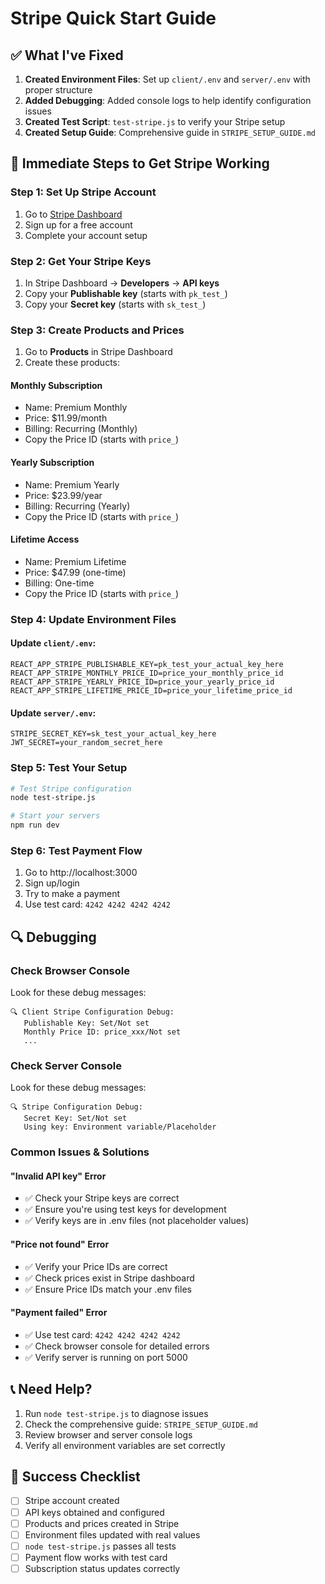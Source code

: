 # Stripe Quick Start Guide

## ✅ What I've Fixed

1. **Created Environment Files**: Set up `client/.env` and `server/.env` with proper structure
2. **Added Debugging**: Added console logs to help identify configuration issues
3. **Created Test Script**: `test-stripe.js` to verify your Stripe setup
4. **Created Setup Guide**: Comprehensive guide in `STRIPE_SETUP_GUIDE.md`

## 🚀 Immediate Steps to Get Stripe Working

### Step 1: Set Up Stripe Account
1. Go to [Stripe Dashboard](https://dashboard.stripe.com/)
2. Sign up for a free account
3. Complete your account setup

### Step 2: Get Your Stripe Keys
1. In Stripe Dashboard → **Developers** → **API keys**
2. Copy your **Publishable key** (starts with `pk_test_`)
3. Copy your **Secret key** (starts with `sk_test_`)

### Step 3: Create Products and Prices
1. Go to **Products** in Stripe Dashboard
2. Create these products:

#### Monthly Subscription
- Name: Premium Monthly
- Price: $11.99/month
- Billing: Recurring (Monthly)
- Copy the Price ID (starts with `price_`)

#### Yearly Subscription
- Name: Premium Yearly  
- Price: $23.99/year
- Billing: Recurring (Yearly)
- Copy the Price ID (starts with `price_`)

#### Lifetime Access
- Name: Premium Lifetime
- Price: $47.99 (one-time)
- Billing: One-time
- Copy the Price ID (starts with `price_`)

### Step 4: Update Environment Files

#### Update `client/.env`:
```env
REACT_APP_STRIPE_PUBLISHABLE_KEY=pk_test_your_actual_key_here
REACT_APP_STRIPE_MONTHLY_PRICE_ID=price_your_monthly_price_id
REACT_APP_STRIPE_YEARLY_PRICE_ID=price_your_yearly_price_id
REACT_APP_STRIPE_LIFETIME_PRICE_ID=price_your_lifetime_price_id
```

#### Update `server/.env`:
```env
STRIPE_SECRET_KEY=sk_test_your_actual_key_here
JWT_SECRET=your_random_secret_here
```

### Step 5: Test Your Setup
```bash
# Test Stripe configuration
node test-stripe.js

# Start your servers
npm run dev
```

### Step 6: Test Payment Flow
1. Go to http://localhost:3000
2. Sign up/login
3. Try to make a payment
4. Use test card: `4242 4242 4242 4242`

## 🔍 Debugging

### Check Browser Console
Look for these debug messages:
```
🔍 Client Stripe Configuration Debug:
   Publishable Key: Set/Not set
   Monthly Price ID: price_xxx/Not set
   ...
```

### Check Server Console
Look for these debug messages:
```
🔍 Stripe Configuration Debug:
   Secret Key: Set/Not set
   Using key: Environment variable/Placeholder
```

### Common Issues & Solutions

#### "Invalid API key" Error
- ✅ Check your Stripe keys are correct
- ✅ Ensure you're using test keys for development
- ✅ Verify keys are in .env files (not placeholder values)

#### "Price not found" Error  
- ✅ Verify your Price IDs are correct
- ✅ Check prices exist in Stripe dashboard
- ✅ Ensure Price IDs match your .env files

#### "Payment failed" Error
- ✅ Use test card: `4242 4242 4242 4242`
- ✅ Check browser console for detailed errors
- ✅ Verify server is running on port 5000

## 📞 Need Help?

1. Run `node test-stripe.js` to diagnose issues
2. Check the comprehensive guide: `STRIPE_SETUP_GUIDE.md`
3. Review browser and server console logs
4. Verify all environment variables are set correctly

## 🎯 Success Checklist

- [ ] Stripe account created
- [ ] API keys obtained and configured
- [ ] Products and prices created in Stripe
- [ ] Environment files updated with real values
- [ ] `node test-stripe.js` passes all tests
- [ ] Payment flow works with test card
- [ ] Subscription status updates correctly
